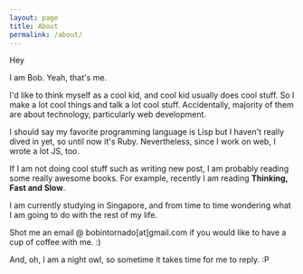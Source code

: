 ```yaml
---
layout: page
title: About
permalink: /about/
---
```


Hey 

I am Bob. Yeah, that's me.

I'd like to think myself as a cool kid, and cool kid usually does cool stuff. So I make a lot cool things and talk a lot cool stuff. Accidentally, majority of them are about technology, particularly web development.

I should say my favorite programming language is Lisp but I haven't really dived in yet, so until now it's Ruby. Nevertheless, since I work on web, I wrote a lot JS, too.

If I am not doing cool stuff such as writing new post, I am probably reading some really awesome books. For example, recently I am reading **Thinking, Fast and Slow**.

I am currently studying in Singapore, and from time to time wondering what I am going to do with the rest of my life.

Shot me an email @ bobintornado[at]gmail.com if you would like to have a cup of coffee with me. :) 

And, oh, I am a night owl, so sometime it takes time for me to reply. :P